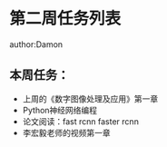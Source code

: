 # 第二周任务列表

author:Damon

## 本周任务：

- 上周的《数字图像处理及应用》第一章
- Python神经网络编程
- 论文阅读：fast rcnn  faster rcnn
- 李宏毅老师的视频第一章

